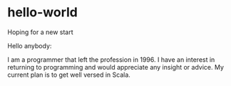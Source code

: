 # hello-world
Hoping for a new start

Hello anybody:

I am a programmer that left the profession in 1996.
I have an interest in returning to programming and would appreciate any insight or advice.
My current plan is to get well versed in Scala.
